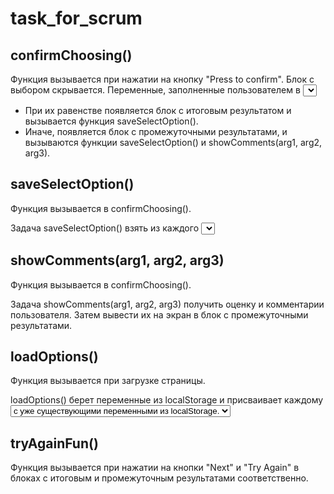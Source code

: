 # task_for_scrum

## confirmChoosing()
  Функция вызывается при нажатии на кнопку "Press to confirm".
  Блок с выбором скрывается. Переменные, заполненные пользователем в <select>, сравниваются.
  - При их равенстве появляется блок с итоговым результатом и вызывается функция saveSelectOption().
  - Иначе, появляется блок с промежуточными результатами, и вызываются функции saveSelectOption() и showComments(arg1, arg2, arg3).
  
## saveSelectOption()
  Функция вызывается в confirmChoosing().
  
  Задача saveSelectOption() взять из каждого <select> значения и сохранить их в localStorage.
  
## showComments(arg1, arg2, arg3)
  Функция вызывается в confirmChoosing().
  
  Задача showComments(arg1, arg2, arg3) получить оценку и комментарии пользователя.
  Затем вывести их на экран в блок с промежуточными результатами.
  
## loadOptions()
  Функция вызывается при загрузке страницы.
  
  loadOptions() берет переменные из localStorage и присваивает каждому <select> по отдельности.
  Array.from() используется для преобразования коллекции selectGreen.options в метод find(),
  который возвращает первый элемент, устанавливающий условие, указанное в коллбэк-функциях.
  Внутри коллбэк-функции сравнивается значение каждого <option> с уже существующими переменными из localStorage.
  
## tryAgainFun()
  Функция вызывается при нажатии на кнопки "Next" и "Try Again" в блоках с итоговым и промежуточным результатами соответственно.
